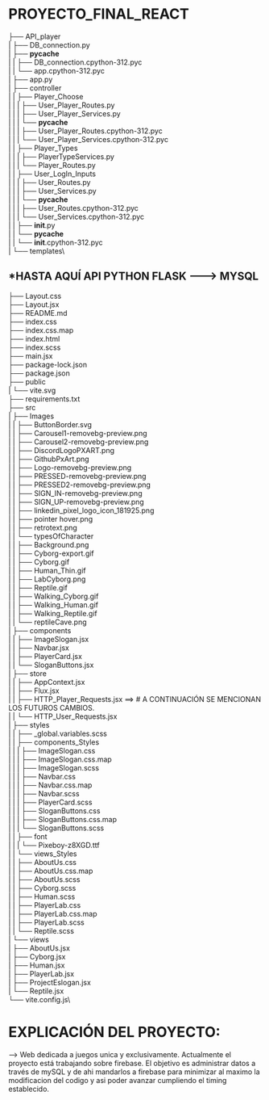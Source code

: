 # PROYECTO_FINAL_REACT
├── API_player \
|  ├── DB_connection.py\
|  ├── __pycache__\
|  |  ├── DB_connection.cpython-312.pyc\
|  |  └── app.cpython-312.pyc\
|  ├── app.py\
|  ├── controller\
|  |  ├── Player_Choose\
|  |  |  ├── User_Player_Routes.py \
|  |  |  ├── User_Player_Services.py \
|  |  |  └── __pycache__\
|  |  |     ├── User_Player_Routes.cpython-312.pyc\
|  |  |     └── User_Player_Services.cpython-312.pyc\
|  |  ├── Player_Types\
|  |  |  ├── PlayerTypeServices.py\
|  |  |  └── Player_Routes.py\
|  |  ├── User_LogIn_Inputs\
|  |  |  ├── User_Routes.py\
|  |  |  ├── User_Services.py\
|  |  |  └── __pycache__\
|  |  |     ├── User_Routes.cpython-312.pyc\
|  |  |     └── User_Services.cpython-312.pyc\
|  |  ├── __init__.py\
|  |  └── __pycache__\
|  |     └── __init__.cpython-312.pyc\
|  └── templates\

*HASTA AQUÍ API PYTHON FLASK ---> MYSQL
------------------------------------------------------------------------------------------------------------------------
├── Layout.css\
├── Layout.jsx\
├── README.md\
├── index.css\
├── index.css.map\
├── index.html\
├── index.scss\
├── main.jsx\
├── package-lock.json\
├── package.json\
├── public\
|  └── vite.svg\
├── requirements.txt\
├── src\
|  ├── Images\
|  |  ├── ButtonBorder.svg\
|  |  ├── Carousel1-removebg-preview.png\
|  |  ├── Carousel2-removebg-preview.png\
|  |  ├── DiscordLogoPXART.png\
|  |  ├── GithubPxArt.png\
|  |  ├── Logo-removebg-preview.png\
|  |  ├── PRESSED-removebg-preview.png\
|  |  ├── PRESSED2-removebg-preview.png\
|  |  ├── SIGN_IN-removebg-preview.png\
|  |  ├── SIGN_UP-removebg-preview.png\
|  |  ├── linkedin_pixel_logo_icon_181925.png\
|  |  ├── pointer hover.png\
|  |  ├── retrotext.png\
|  |  └── typesOfCharacter\
|  |     ├── Background.png\
|  |     ├── Cyborg-export.gif\
|  |     ├── Cyborg.gif\
|  |     ├── Human_Thin.gif\
|  |     ├── LabCyborg.png\
|  |     ├── Reptile.gif\
|  |     ├── Walking_Cyborg.gif\
|  |     ├── Walking_Human.gif\
|  |     ├── Walking_Reptile.gif\
|  |     └── reptileCave.png\
|  ├── components\
|  |  ├── ImageSlogan.jsx\
|  |  ├── Navbar.jsx\
|  |  ├── PlayerCard.jsx\
|  |  └── SloganButtons.jsx\
|  ├── store\
|  |  ├── AppContext.jsx\
|  |  ├── Flux.jsx\
|  |  ├── HTTP_Player_Requests.jsx  ==> # A CONTINUACIÓN SE MENCIONAN LOS FUTUROS CAMBIOS.\
|  |  └── HTTP_User_Requests.jsx\
|  ├── styles\
|  |  ├── _global.variables.scss\
|  |  ├── components_Styles\
|  |  |  ├── ImageSlogan.css\
|  |  |  ├── ImageSlogan.css.map\
|  |  |  ├── ImageSlogan.scss\
|  |  |  ├── Navbar.css\
|  |  |  ├── Navbar.css.map\
|  |  |  ├── Navbar.scss\
|  |  |  ├── PlayerCard.scss\
|  |  |  ├── SloganButtons.css\
|  |  |  ├── SloganButtons.css.map\
|  |  |  └── SloganButtons.scss\
|  |  ├── font\
|  |  |  └── Pixeboy-z8XGD.ttf\
|  |  └── views_Styles\
|  |     ├── AboutUs.css\
|  |     ├── AboutUs.css.map\
|  |     ├── AboutUs.scss\
|  |     ├── Cyborg.scss\
|  |     ├── Human.scss\
|  |     ├── PlayerLab.css\
|  |     ├── PlayerLab.css.map\
|  |     ├── PlayerLab.scss\
|  |     └── Reptile.scss\
|  └── views\
|     ├── AboutUs.jsx\
|     ├── Cyborg.jsx\
|     ├── Human.jsx\
|     ├── PlayerLab.jsx\
|     ├── ProjectEslogan.jsx\
|     └── Reptile.jsx\
└── vite.config.js\

# EXPLICACIÓN DEL PROYECTO:

--> Web dedicada a juegos unica y exclusivamente.
Actualmente el proyecto está trabajando sobre firebase. El objetivo es administrar datos a través de mySQL y de ahi mandarlos a firebase
para minimizar al maximo la modificacion del codigo y asi poder avanzar cumpliendo el timing establecido.

